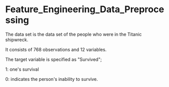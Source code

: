 ﻿# Feature_Engineering_Data_Preprocessing
The data set is the data set of the people who were in the Titanic shipwreck.

It consists of 768 observations and 12 variables.

The target variable is specified as "Survived";

1: one's survival

0: indicates the person's inability to survive.
